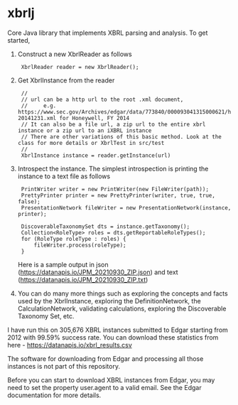 # xbrlj

Core Java library that implements XBRL parsing and analysis. To get started,

1. Construct a new XbrlReader as follows

        XbrlReader reader = new XbrlReader();

2. Get XbrlInstance from the reader

        //
        // url can be a http url to the root .xml document, 
        //     e.g. https://www.sec.gov/Archives/edgar/data/773840/000093041315000621/hon-20141231.xml for Honeywell, FY 2014
        // It can also be a file url, a zip url to the entire xbrl instance or a zip url to an iXBRL instance
        // There are other variations of this basic method. Look at the class for more details or XbrlTest in src/test
        //
        XbrlInstance instance = reader.getInstance(url)

3. Introspect the instance. The simplest introspection is printing the instance to a text file as follows

        PrintWriter writer = new PrintWriter(new FileWriter(path));
        PrettyPrinter printer = new PrettyPrinter(writer, true, true, false);
        PresentationNetwork fileWriter = new PresentationNetwork(instance, printer);

        DiscoverableTaxonomySet dts = instance.getTaxonomy();
        Collection<RoleType> roles = dts.getReportableRoleTypes();
        for (RoleType roleType : roles) {
            fileWriter.process(roleType);
        }
   
   Here is a sample output in json (https://datanapis.io/JPM_20210930_ZIP.json) and text (https://datanapis.io/JPM_20210930_ZIP.txt)


5. You can do many more things such as exploring the concepts and facts used by the XbrlInstance, exploring the DefinitionNetwork, the CalculationNetwork, validating calculations, exploring the Discoverable Taxonomy Set, etc.

I have run this on 305,676 XBRL instances submitted to Edgar starting from 2012 with 99.59% success rate.
You can download these statistics from here - https://datanapis.io/xbrl_results.csv

The software for downloading from Edgar and processing all those instances is not part of this repository.

Before you can start to download XBRL instances from Edgar, you may need to set the property user.agent to a valid email. See the Edgar documentation for more details.
